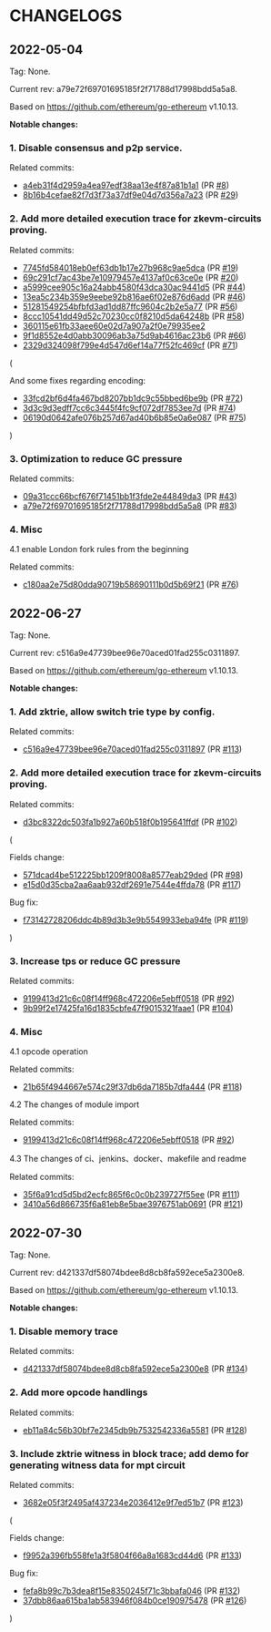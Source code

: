 # CHANGELOGS

## 2022-05-04

Tag: None.

Current rev: a79e72f69701695185f2f71788d17998bdd5a5a8.

Based on https://github.com/ethereum/go-ethereum v1.10.13.

**Notable changes:**

### 1. Disable consensus and p2p service.

Related commits:

+ [a4eb31f4d2959a4ea97edf38aa13e4f87a81b1a1](https://github.com/chainupcloud/scroll-geth/commit/a4eb31f4d2959a4ea97edf38aa13e4f87a81b1a1) (PR [#8](https://github.com/chainupcloud/scroll-geth/pull/8))
+ [8b16b4cefae82f7d3f73a37df9e04d7d356a7a23](https://github.com/chainupcloud/scroll-geth/commit/8b16b4cefae82f7d3f73a37df9e04d7d356a7a23) (PR [#29](https://github.com/chainupcloud/scroll-geth/pull/29))

### 2. Add more detailed execution trace for zkevm-circuits proving.

Related commits:

+ [7745fd584018eb0ef63db1b17e27b968c9ae5dca](https://github.com/chainupcloud/scroll-geth/commit/7745fd584018eb0ef63db1b17e27b968c9ae5dca) (PR [#19](https://github.com/chainupcloud/scroll-geth/pull/19))
+ [69c291cf7ac43be7e10979457e4137af0c63ce0e](https://github.com/chainupcloud/scroll-geth/commit/69c291cf7ac43be7e10979457e4137af0c63ce0e) (PR [#20](https://github.com/chainupcloud/scroll-geth/pull/20))
+ [a5999cee905c16a24abb4580f43dca30ac9441d5](https://github.com/chainupcloud/scroll-geth/commit/a5999cee905c16a24abb4580f43dca30ac9441d5) (PR [#44](https://github.com/chainupcloud/scroll-geth/pull/44))
+ [13ea5c234b359e9eebe92b816ae6f02e876d6add](https://github.com/chainupcloud/scroll-geth/commit/13ea5c234b359e9eebe92b816ae6f02e876d6add) (PR [#46](https://github.com/chainupcloud/scroll-geth/pull/46))
+ [51281549254bfbfd3ad1dd87ffc9604c2b2e5a77](https://github.com/chainupcloud/scroll-geth/commit/51281549254bfbfd3ad1dd87ffc9604c2b2e5a77) (PR [#56](https://github.com/chainupcloud/scroll-geth/pull/56))
+ [8ccc10541dd49d52c70230cc0f8210d5da64248b](https://github.com/chainupcloud/scroll-geth/commit/8ccc10541dd49d52c70230cc0f8210d5da64248b) (PR [#58](https://github.com/chainupcloud/scroll-geth/pull/58))
+ [360115e61fb33aee60e02d7a907a2f0e79935ee2](https://github.com/chainupcloud/scroll-geth/commit/360115e61fb33aee60e02d7a907a2f0e79935ee2)
+ [9f1d8552e4d0abb30096ab3a75d9ab4616ac23b6](https://github.com/chainupcloud/scroll-geth/commit/9f1d8552e4d0abb30096ab3a75d9ab4616ac23b6) (PR [#66](https://github.com/chainupcloud/scroll-geth/pull/66))
+ [2329d324098f799e4d547d6ef14a77f52fc469cf](https://github.com/chainupcloud/scroll-geth/commit/2329d324098f799e4d547d6ef14a77f52fc469cf) (PR [#71](https://github.com/chainupcloud/scroll-geth/pull/71))

(

And some fixes regarding encoding:

+ [33fcd2bf6d4fa467bd8207bb1dc9c55bbed6be9b](https://github.com/chainupcloud/scroll-geth/commit/33fcd2bf6d4fa467bd8207bb1dc9c55bbed6be9b) (PR [#72](https://github.com/chainupcloud/scroll-geth/pull/72))
+ [3d3c9d3edff7cc6c3445f4fc9cf072df7853ee7d](https://github.com/chainupcloud/scroll-geth/commit/3d3c9d3edff7cc6c3445f4fc9cf072df7853ee7d) (PR [#74](https://github.com/chainupcloud/scroll-geth/pull/74))
+ [06190d0642afe076b257d67ad40b6b85e0a6e087](https://github.com/chainupcloud/scroll-geth/commit/06190d0642afe076b257d67ad40b6b85e0a6e087) (PR [#75](https://github.com/chainupcloud/scroll-geth/pull/75))

)


### 3. Optimization to reduce GC pressure

Related commits:

+ [09a31ccc66bcf676f71451bb1f3fde2e44849da3](https://github.com/chainupcloud/scroll-geth/commit/09a31ccc66bcf676f71451bb1f3fde2e44849da3) (PR [#43](https://github.com/chainupcloud/scroll-geth/pull/43))
+ [a79e72f69701695185f2f71788d17998bdd5a5a8](https://github.com/chainupcloud/scroll-geth/commit/a79e72f69701695185f2f71788d17998bdd5a5a8) (PR [#83](https://github.com/chainupcloud/scroll-geth/pull/83))

### 4. Misc

4.1 enable London fork rules from the beginning

Related commits:

+ [c180aa2e75d80dda90719b58690111b0d5b69f21](https://github.com/chainupcloud/scroll-geth/commit/c180aa2e75d80dda90719b58690111b0d5b69f21) (PR [#76](https://github.com/chainupcloud/scroll-geth/pull/76))

## 2022-06-27

Tag: None.

Current rev: c516a9e47739bee96e70aced01fad255c0311897.

Based on https://github.com/ethereum/go-ethereum v1.10.13.

**Notable changes:**

### 1. Add zktrie, allow switch trie type by config.

Related commits:

+ [c516a9e47739bee96e70aced01fad255c0311897](https://github.com/chainupcloud/scroll-geth/commit/c516a9e47739bee96e70aced01fad255c0311897) (PR [#113](https://github.com/chainupcloud/scroll-geth/pull/113))

### 2. Add more detailed execution trace for zkevm-circuits proving.

Related commits:

+ [d3bc8322dc503fa1b927a60b518f0b195641ffdf](https://github.com/chainupcloud/scroll-geth/commit/d3bc8322dc503fa1b927a60b518f0b195641ffdf) (PR [#102](https://github.com/chainupcloud/scroll-geth/pull/102))

(

Fields change:

+ [571dcad4be512225bb1209f8008a8577eab29ded](https://github.com/chainupcloud/scroll-geth/commit/571dcad4be512225bb1209f8008a8577eab29ded) (PR [#98](https://github.com/chainupcloud/scroll-geth/pull/98))
+ [e15d0d35cba2aa6aab932df2691e7544e4ffda78](https://github.com/chainupcloud/scroll-geth/commit/e15d0d35cba2aa6aab932df2691e7544e4ffda78) (PR [#117](https://github.com/chainupcloud/scroll-geth/pull/117))

Bug fix:

+ [f73142728206ddc4b89d3b3e9b5549933eba94fe](https://github.com/chainupcloud/scroll-geth/commit/f73142728206ddc4b89d3b3e9b5549933eba94fe) (PR [#119](https://github.com/chainupcloud/scroll-geth/pull/119))

)


### 3. Increase tps or reduce GC pressure

Related commits:

+ [9199413d21c6c08f14ff968c472206e5ebff0518](https://github.com/chainupcloud/scroll-geth/commit/9199413d21c6c08f14ff968c472206e5ebff0518) (PR [#92](https://github.com/chainupcloud/scroll-geth/pull/92))
+ [9b99f2e17425fa16d1835cbfe47f9015321faae1](https://github.com/chainupcloud/scroll-geth/commit/9b99f2e17425fa16d1835cbfe47f9015321faae1) (PR [#104](https://github.com/chainupcloud/scroll-geth/pull/104))

### 4. Misc

4.1 opcode operation

Related commits:

+ [21b65f4944667e574c29f37db6da7185b7dfa444](https://github.com/chainupcloud/scroll-geth/commit/21b65f4944667e574c29f37db6da7185b7dfa444) (PR [#118](https://github.com/chainupcloud/scroll-geth/pull/118))

4.2 The changes of module import

Related commits:

+ [9199413d21c6c08f14ff968c472206e5ebff0518](https://github.com/chainupcloud/scroll-geth/commit/9199413d21c6c08f14ff968c472206e5ebff0518) (PR [#92](https://github.com/chainupcloud/scroll-geth/pull/92))

4.3 The changes of ci、jenkins、docker、makefile and readme

Related commits:

+ [35f6a91cd5d5bd2ecfc865f6c0c0b239727f55ee](https://github.com/chainupcloud/scroll-geth/commit/35f6a91cd5d5bd2ecfc865f6c0c0b239727f55ee) (PR [#111](https://github.com/chainupcloud/scroll-geth/pull/111))
+ [3410a56d866735f6a81eb8e5bae3976751ab0691](https://github.com/chainupcloud/scroll-geth/commit/3410a56d866735f6a81eb8e5bae3976751ab0691) (PR [#121](https://github.com/chainupcloud/scroll-geth/pull/121))

## 2022-07-30

Tag: None.

Current rev: d421337df58074bdee8d8cb8fa592ece5a2300e8.

Based on https://github.com/ethereum/go-ethereum v1.10.13.

**Notable changes:**

### 1. Disable memory trace

Related commits:

+ [d421337df58074bdee8d8cb8fa592ece5a2300e8](https://github.com/chainupcloud/scroll-geth/commit/d421337df58074bdee8d8cb8fa592ece5a2300e8) (PR [#134](https://github.com/chainupcloud/scroll-geth/pull/134))

### 2. Add more opcode handlings

Related commits:

+ [eb11a84c56b30bf7e2345db9b7532542336a5581](https://github.com/chainupcloud/scroll-geth/commit/eb11a84c56b30bf7e2345db9b7532542336a5581) (PR [#128](https://github.com/chainupcloud/scroll-geth/pull/128))

### 3. Include zktrie witness in block trace; add demo for generating witness data for mpt circuit

Related commits:

+ [3682e05f3f2495af437234e2036412e9f7ed51b7](https://github.com/chainupcloud/scroll-geth/commit/3682e05f3f2495af437234e2036412e9f7ed51b7) (PR [#123](https://github.com/chainupcloud/scroll-geth/pull/123))

(

Fields change:

+ [f9952a396fb558fe1a3f5804f66a8a1683cd44d6](https://github.com/chainupcloud/scroll-geth/commit/f9952a396fb558fe1a3f5804f66a8a1683cd44d6) (PR [#133](https://github.com/chainupcloud/scroll-geth/pull/133))

Bug fix:

+ [fefa8b99c7b3dea8f15e8350245f71c3bbafa046](https://github.com/chainupcloud/scroll-geth/commit/fefa8b99c7b3dea8f15e8350245f71c3bbafa046) (PR [#132](https://github.com/chainupcloud/scroll-geth/pull/132))
+ [37dbb86aa615ba1ab583946f084b0ce190975478](https://github.com/chainupcloud/scroll-geth/commit/37dbb86aa615ba1ab583946f084b0ce190975478) (PR [#126](https://github.com/chainupcloud/scroll-geth/pull/126))

)
